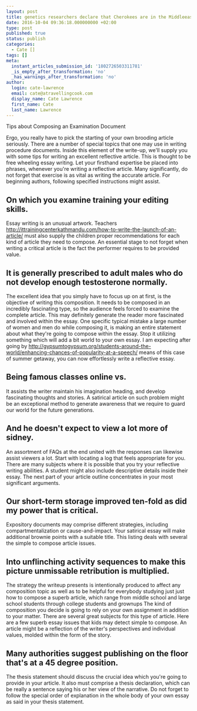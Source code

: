 ```yaml
---
layout: post
title: genetics researchers declare that Cherokees are in the Middleeast
date: 2016-10-04 09:36:18.000000000 +02:00
type: post
published: true
status: publish
categories:
  - Cate []
tags: []
meta:
  instant_articles_submission_id: '1802726503311781'
  _is_empty_after_transformation: 'no'
  _has_warnings_after_transformation: 'no'
author:
  login: cate-lawrence
  email: cate@atravellingcook.com
  display_name: Cate Lawrence
  first_name: Cate
  last_name: Lawrence
---
```

Tips about Composing an Examination Document

Ergo, you really have to pick the starting of your own brooding article
seriously. There are a number of special topics that one may use in
writing procedure documents. Inside this element of the write-up, we'll
supply you with some tips for writing an excellent reflective article.
This is thought to be free wheeling essay writing. Let your firsthand
expertise be placed into phrases, whenever you're writing a reflective
article. Many significantly, do not forget that exercise is as vital as
writing the accurate article. For beginning authors, following specified
instructions might assist.

On which you examine training your editing skills.
--------------------------------------------------

Essay writing is an unusual artwork. Teachers
http://ittrainingcenterkathmandu.com/how-to-write-the-launch-of-an-article/
must also supply the children proper recommendations for each kind of
article they need to compose. An essential stage to not forget when
writing a critical article is the fact the performer requires to be
provided value.

It is generally prescribed to adult males who do not develop enough testosterone normally.
------------------------------------------------------------------------------------------

The excellent idea that you simply have to focus up on at first, is the
objective of writing this composition. It needs to be composed in an
incredibly fascinating type, so the audience feels forced to examine the
complete article. This may definitely generate the reader more
fascinated and involved within the essay. One specific typical mistake a
large number of women and men do while composing it, is making an entire
statement about what they're going to compose within the essay. Stop it
utilizing something which will add a bit world to your own essay. I am
expecting after going by
http://gypsumtogypsum.org/students-around-the-world/enhancing-chances-of-popularity-at-a-speech/
means of this case of summer getaway, you can now effortlessly write a
reflective essay.

Being famous classes online vs.
-------------------------------

It assists the writer maintain his imagination heading, and develop
fascinating thoughts and stories. A satirical article on such problem
might be an exceptional method to generate awareness that we require to
guard our world for the future generations.

And he doesn't expect to view a lot more of sidney.
---------------------------------------------------

An assortment of FAQs at the end united with the responses can likewise
assist viewers a lot. Start with locating a log that feels appropriate
for you. There are many subjects where it is possible that you try your
reflective writing abilities. A student might also include descriptive
details inside their essay. The next part of your article outline
concentrates in your most significant arguments.

Our short-term storage improved ten-fold as did my power that is critical.
--------------------------------------------------------------------------

Expository documents may comprise different strategies, including
compartmentalization or cause-and-impact. Your satirical essay will make
additional brownie points with a suitable title. This listing deals with
several the simple to compose article issues.

Into unflinching activity sequences to make this picture unmissable retribution is multiplied.
----------------------------------------------------------------------------------------------

The strategy the writeup presents is intentionally produced to affect
any composition topic as well as to be helpful for everybody studying
just just how to compose a superb article, which range from middle
school and large school students through college students and grownups
The kind of composition you decide is going to rely on your own
assignment in addition to your matter. There are several great subjects
for this type of article. Here are a few superb essay issues that kids
may detect simple to compose. An article might be a reflection of the
writer's perspectives and individual values, molded within the form of
the story.

Many authorities suggest publishing on the floor that's at a 45 degree position.
--------------------------------------------------------------------------------

The thesis statement should discuss the crucial idea which you're going
to provide in your article. It also must comprise a thesis declaration,
which can be really a sentence saying his or her view of the narrative.
Do not forget to follow the special order of explanation in the whole
body of your own essay as said in your thesis statement.
